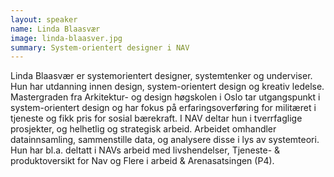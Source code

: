 ```yaml
---
layout: speaker
name: Linda Blaasvær
image: linda-blaasver.jpg
summary: System-orientert designer i NAV 
---
```

Linda Blaasvær er systemorientert designer, systemtenker og underviser. Hun har utdanning innen design, system-orientert design og kreativ ledelse. Mastergraden fra Arkitektur- og design høgskolen i Oslo tar utgangspunkt i system-orientert design og har fokus på erfaringsoverføring for militæret i tjeneste og fikk pris for sosial bærekraft. I NAV deltar hun i tverrfaglige prosjekter, og helhetlig og strategisk arbeid. Arbeidet omhandler datainnsamling, sammenstille data, og analysere disse i lys av systemteori. Hun har bl.a. deltatt i NAVs arbeid med livshendelser, Tjeneste- & produktoversikt for Nav og Flere i arbeid & Arenasatsingen (P4).
